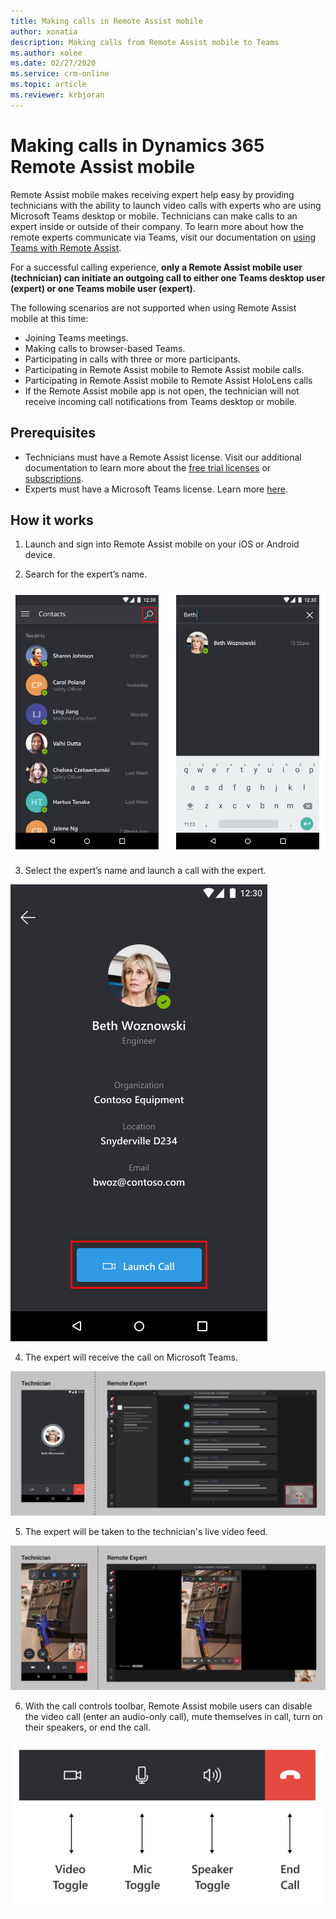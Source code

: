 ```yaml
---
title: Making calls in Remote Assist mobile
author: xonatia
description: Making calls from Remote Assist mobile to Teams 
ms.author: xolee
ms.date: 02/27/2020 
ms.service: crm-online
ms.topic: article
ms.reviewer: krbjoran
---
```

# Making calls in Dynamics 365 Remote Assist mobile 

Remote Assist mobile makes receiving expert help easy by providing technicians with the ability to launch video calls with experts who are using Microsoft Teams desktop or mobile. Technicians can make calls to an expert inside or outside of their company. To learn more about how the remote experts communicate via Teams, visit our documentation on [using Teams with Remote Assist](../teams-pc-all.md).

For a successful calling experience, **only a Remote Assist mobile user (technician) can initiate an outgoing call to either one Teams desktop user (expert) or one Teams mobile user (expert)**.

The following scenarios are not supported when using Remote Assist mobile at this time:
* Joining Teams meetings.
* Making calls to browser-based Teams.
* Participating in calls with three or more participants.
* Participating in Remote Assist mobile to Remote Assist mobile calls.
* Participating in Remote Assist mobile to Remote Assist HoloLens calls 
* If the Remote Assist mobile app is not open, the technician will not receive incoming call notifications from Teams desktop or mobile.

## Prerequisites
- Technicians must have a Remote Assist license. Visit our additional documentation to learn more about the [free trial licenses](../try-remote-assist.md) or [subscriptions](../buy-remote-assist.md).
- Experts must have a Microsoft Teams license. Learn more [here](../teams-pc-all.md).

## How it works

1. Launch and sign into Remote Assist mobile on your iOS or Android device. 
   
2. Search for the expert’s name. 

![Screenshot of Remote Assist mobile, showing the contacts screen and highlighting the search icon.](./media/calls_2.png "Search")

3. Select the expert’s name and launch a call with the expert. 

![Screenshot of Remote Assist mobile showing the Launch Call button.](./media/calls_3.png "Launch Call")

4. The expert will receive the call on Microsoft Teams. 

![Side-by-side screenshots of Remote Assist mobile and Microsoft Teams showing the outgoing and incoming call to the expert.](./media/calls_4.png "Expert")

5. The expert will be taken to the technician's live video feed. 

![Side-by-side screenshots of Remote Assist mobile and Microsoft Teams showing a launched and active call.](./media/calls_5.png "Video Feed")

6. With the call controls toolbar, Remote Assist mobile users can disable the video call (enter an audio-only call), mute themselves in call, turn on their speakers, or end the call. 

![Screenshot of the Remote Assist mobile toolbar, pointing at the video toggle icon, the mic toggle icon, the speaker toggle icon, and the end call icon.](./media/calltoolbar.png "Call Toolbar")

